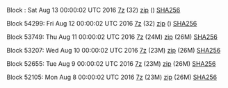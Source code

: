 Block : Sat Aug 13 00:00:02 UTC 2016 [7z](https://transfer.sh/JtxRo/bootstrap.dat.20160813.7z) (32) [zip]() () [SHA256](https://transfer.sh/b3GFh/sha256.txt)

Block 54299: Fri Aug 12 00:00:02 UTC 2016 [7z](https://transfer.sh/kALFv/bootstrap.dat.20160812.7z) (32) [zip]() () [SHA256](https://transfer.sh/kY3ao/sha256.txt)

Block 53749: Thu Aug 11 00:00:02 UTC 2016 [7z](https://transfer.sh/vA68u/bootstrap.dat.20160811.7z) (24M) [zip](https://transfer.sh/hvhIF/bootstrap.dat.20160811.zip) (26M) [SHA256](https://transfer.sh/vfTan/sha256.txt)

Block 53207: Wed Aug 10 00:00:02 UTC 2016 [7z](https://transfer.sh/8wisC/bootstrap.dat.20160810.7z) (23M) [zip](https://transfer.sh/pWJRK/bootstrap.dat.20160810.zip) (26M) [SHA256](https://transfer.sh/10QZTv/sha256.txt)

Block 52655: Tue Aug  9 00:00:02 UTC 2016 [7z](https://transfer.sh/1Cj70/bootstrap.dat.20160809.7z) (23M) [zip](https://transfer.sh/bjynv/bootstrap.dat.20160809.zip) (26M) [SHA256](https://transfer.sh/iMvur/sha256.txt)

Block 52105: Mon Aug  8 00:00:02 UTC 2016 [7z](https://transfer.sh/ctf3D/bootstrap.dat.20160808.7z) (23M) [zip](https://transfer.sh/ZPasb/bootstrap.dat.20160808.zip) (26M) [SHA256](https://transfer.sh/qVHam/sha256.txt)
